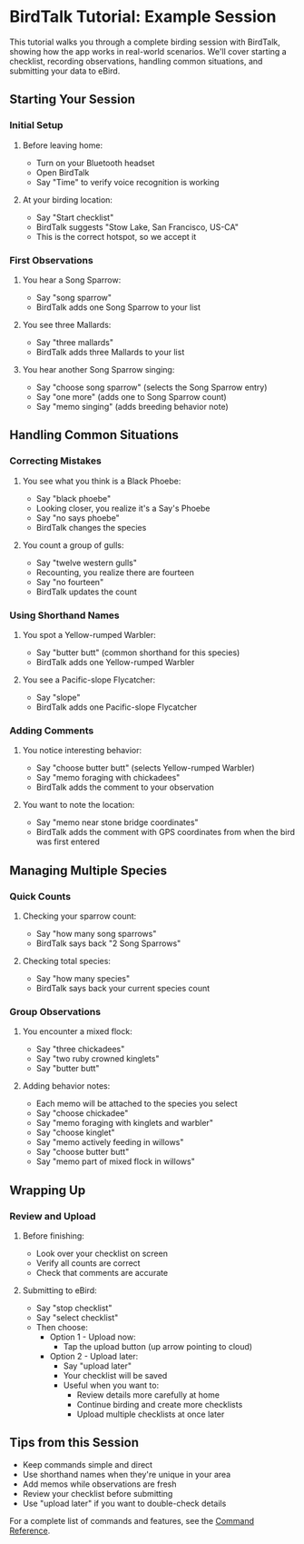 # BirdTalk Tutorial: Example Session

This tutorial walks you through a complete birding session with BirdTalk, showing how the app works in real-world scenarios. We'll cover starting a checklist, recording observations, handling common situations, and submitting your data to eBird.

## Starting Your Session

### Initial Setup
1. Before leaving home:
    - Turn on your Bluetooth headset
    - Open BirdTalk
    - Say "Time" to verify voice recognition is working

2. At your birding location:
    - Say "Start checklist"
    - BirdTalk suggests "Stow Lake, San Francisco, US-CA"
    - This is the correct hotspot, so we accept it

### First Observations
1. You hear a Song Sparrow:
    - Say "song sparrow"
    - BirdTalk adds one Song Sparrow to your list

2. You see three Mallards:
    - Say "three mallards"
    - BirdTalk adds three Mallards to your list

3. You hear another Song Sparrow singing:
    - Say "choose song sparrow" (selects the Song Sparrow entry)
    - Say "one more" (adds one to Song Sparrow count)
    - Say "memo singing" (adds breeding behavior note)

## Handling Common Situations

### Correcting Mistakes
1. You see what you think is a Black Phoebe:
    - Say "black phoebe"
    - Looking closer, you realize it's a Say's Phoebe
    - Say "no says phoebe"
    - BirdTalk changes the species

2. You count a group of gulls:
    - Say "twelve western gulls"
    - Recounting, you realize there are fourteen
    - Say "no fourteen"
    - BirdTalk updates the count

### Using Shorthand Names
1. You spot a Yellow-rumped Warbler:
    - Say "butter butt" (common shorthand for this species)
    - BirdTalk adds one Yellow-rumped Warbler

2. You see a Pacific-slope Flycatcher:
    - Say "slope"
    - BirdTalk adds one Pacific-slope Flycatcher

### Adding Comments
1. You notice interesting behavior:
    - Say "choose butter butt" (selects Yellow-rumped Warbler)
    - Say "memo foraging with chickadees"
    - BirdTalk adds the comment to your observation

2. You want to note the location:
    - Say "memo near stone bridge coordinates"
    - BirdTalk adds the comment with GPS coordinates from when the bird was first entered

## Managing Multiple Species

### Quick Counts
1. Checking your sparrow count:
    - Say "how many song sparrows"
    - BirdTalk says back "2 Song Sparrows"

2. Checking total species:
    - Say "how many species"
    - BirdTalk says back your current species count

### Group Observations
1. You encounter a mixed flock:
    - Say "three chickadees"
    - Say "two ruby crowned kinglets"
    - Say "butter butt"

2. Adding behavior notes:
    - Each memo will be attached to the species you select
    - Say "choose chickadee"
    - Say "memo foraging with kinglets and warbler"
    - Say "choose kinglet"
    - Say "memo actively feeding in willows"
    - Say "choose butter butt"
    - Say "memo part of mixed flock in willows"

## Wrapping Up

### Review and Upload
1. Before finishing:
    - Look over your checklist on screen
    - Verify all counts are correct
    - Check that comments are accurate

2. Submitting to eBird:
    - Say "stop checklist"
    - Say "select checklist"
    - Then choose:
        - Option 1 - Upload now:
            - Tap the upload button (up arrow pointing to cloud)
        - Option 2 - Upload later:
            - Say "upload later"
            - Your checklist will be saved
            - Useful when you want to:
                - Review details more carefully at home
                - Continue birding and create more checklists
                - Upload multiple checklists at once later

## Tips from this Session

- Keep commands simple and direct
- Use shorthand names when they're unique in your area
- Add memos while observations are fresh
- Review your checklist before submitting
- Use "upload later" if you want to double-check details

For a complete list of commands and features, see the [Command Reference](../commands/reference.md).
